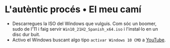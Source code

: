 # L'autèntic procés • El meu camí

- Descarregues la ISO del Windows que vulguis. Com sóc un boomer, sudo de l'11 i faig servir `Win10_21H2_Spanish_x64.iso` i l'instal·lo en un disc dur buit.
- Activo el Windows buscant algo tipo `activar Windows 10 CMD` a [YouTube](https://youtube.com/results?search_query=activar+windows+10+cmd).
